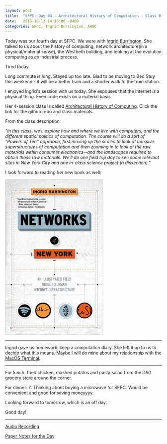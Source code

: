 ```yaml
---
layout: post
title:  "SFPC: Day 04 - Architectural History of Computation - Class 0.5"
date:   2016-10-13 14:16:00 -0400
categories: SFPC, Ingrid Burrington, AHOC
---
```


Today was our fourth day at SFPC. We were with [Ingrid Burrington](http://lifewinning.net). She talked to us about the history of computing, network architecture(in a physical/material sense), the Westbeth building, and looking at the evolution computing as an industrial process.

Tired today.

Long commute is long. Stayed up too late. Glad to be moving to Bed Stuy this weekend - it will be a better train and a shorter walk to the train station.

I enjoyed Ingrid's session with us today. She espouses that the internet *is* a physical thing. Even code exists on a material basis.

Her 4-session class is called [Architectural History of Computing](https://github.com/lifewinning/). Click the link for the github repo and class materials.

From the class description:

*"In this class, we'll explore how and where we live with computers, and the different spatial politics of computation. The course will do a sort of "Powers of Ten" approach, first moving up the scales to look at massive superstructures of computation and then zooming in to look at the raw materials within consumer electronics--and the landscapes required to obtain those raw materials. We'll do one field trip day to see some relevant sites in New York City and one in-class science project (a dissection)."*

I look forward to reading her new book as well:

[![Networks of New York: An Illustrated Field Guide to Urban Internet Infrastructure](/images/networksOfNYC.jpg)](https://www.amazon.com/Networks-New-York-Illustrated-Infrastructure/dp/1612195423/ref=sr_1_1?ie=UTF8&qid=1476388342&sr=8-1&keywords=ingrid+burrington)

---

Ingrid gave us homework: keep a computation diary. She left it up to us to decide what this means. Maybe I will do mine about my relationship with the [MacOS Terminal](https://en.wikipedia.org/wiki/Terminal_(macOS)).

---

For lunch: fried chicken, mashed potatos and pasta salad from the DAG grocery store around the corner.

For dinner: ?. Thinking about buying a microwave for SFPC. Would be convenient and good for saving moneyyyy.

Looking forward to tomorrow, which is an off day.

Good day!

------
[Audio Recording](https://www.dropbox.com/s/mvrijsfb9v1akbm/10132016_IngridBurrington.m4a?dl=0)

[Paper Notes for the Day](https://www.dropbox.com/sh/zg7qdev08uzvf3p/AADl9mVT51U29saSxgI9V7tCa?dl=0)

